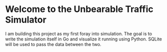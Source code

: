 # Welcome to the Unbearable Traffic Simulator

I am building this project as my first foray into simulation. The goal is to write the simulation itself in Go and visualize it running using Python. SQLite will be used to pass the data between the two. 
